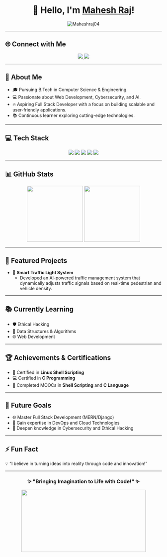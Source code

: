 <h1 align="center">👋 Hello, I'm <a href="https://github.com/Maheshraj04" target="_blank">Mahesh Raj</a>!</h1>

<p align="center">
  <img src="https://komarev.com/ghpvc/?username=Maheshraj04&label=Profile%20views&color=0e75b6&style=flat" alt="Maheshraj04" />
</p>

---

## 🌐 Connect with Me
<p align="center">
  <a href="https://linkedin.com/in/maheshraj04" target="_blank">
    <img src="https://img.shields.io/badge/LinkedIn-%230077B5.svg?style=for-the-badge&logo=linkedin&logoColor=white" />
  </a>
  <a href="https://github.com/Maheshraj04" target="_blank">
    <img src="https://img.shields.io/badge/GitHub-%23181717.svg?style=for-the-badge&logo=github&logoColor=white" />
  </a>
</p>

---

## 🚀 About Me
- 🎓 Pursuing B.Tech in Computer Science & Engineering.
- 💻 Passionate about Web Development, Cybersecurity, and AI.
- 🔥 Aspiring Full Stack Developer with a focus on building scalable and user-friendly applications.
- 📚 Continuous learner exploring cutting-edge technologies.

---

## 💻 Tech Stack
<p align="center">
  <img src="https://img.shields.io/badge/HTML5-%23E34F26.svg?style=flat&logo=html5&logoColor=white" />
  <img src="https://img.shields.io/badge/CSS3-%231572B6.svg?style=flat&logo=css3&logoColor=white" />
  <img src="https://img.shields.io/badge/JavaScript-%23F7DF1E.svg?style=flat&logo=javascript&logoColor=black" />
  <img src="https://img.shields.io/badge/Python-%233776AB.svg?style=flat&logo=python&logoColor=white" />
  <img src="https://img.shields.io/badge/C-%2300599C.svg?style=flat&logo=c&logoColor=white" />
</p>

---

## 📊 GitHub Stats
<p align="center">
  <img height="180em" src="https://github-readme-stats.vercel.app/api?username=Maheshraj04&show_icons=true&theme=radical&hide_border=true" />
  <img height="180em" src="https://github-readme-streak-stats.herokuapp.com/?user=Maheshraj04&theme=radical&hide_border=true" />
</p>

---

## 🚦 Featured Projects
- 🚦 **Smart Traffic Light System**  
  - Developed an AI-powered traffic management system that dynamically adjusts traffic signals based on real-time pedestrian and vehicle density.

---

## 📚 Currently Learning
- 🛡️ Ethical Hacking  
- 🧠 Data Structures & Algorithms  
- 🌐 Web Development  

---

## 🏆 Achievements & Certifications
- 🐧 Certified in **Linux Shell Scripting**  
- 💻 Certified in **C Programming**  
- 🎯 Completed MOOCs in **Shell Scripting** and **C Language**  

---

## 🎯 Future Goals
- 🌐 Master Full Stack Development (MERN/Django)  
- 📡 Gain expertise in DevOps and Cloud Technologies  
- 🔐 Deepen knowledge in Cybersecurity and Ethical Hacking  

---

## ⚡ Fun Fact
💡 “I believe in turning ideas into reality through code and innovation!”  

---

<h3 align="center">✨ "Bringing Imagination to Life with Code!" ✨</h3>

<p align="center">
  <img src="https://media.giphy.com/media/3o7abKhOpu0NwenH3O/giphy.gif" width="400" height="200"/>
</p>
